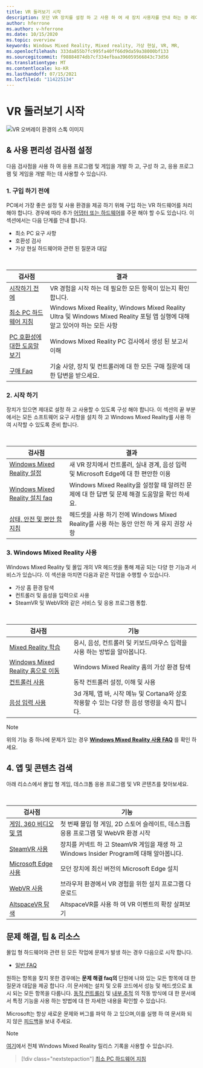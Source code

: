 ```yaml
---
title: VR 둘러보기 시작
description: 모던 VR 장치를 설정 하 고 사용 하 여 새 장치 사용자를 안내 하는 큐 레이트 검사점을 살펴보세요.
author: hferrone
ms.author: v-hferrone
ms.date: 10/15/2020
ms.topic: overview
keywords: Windows Mixed Reality, Mixed reality, 가상 현실, VR, MR,
ms.openlocfilehash: 333da855b7fc995fa40ff66d9da59a38000bf133
ms.sourcegitcommit: f98884074db7cf334efbaa396059566843c73d56
ms.translationtype: MT
ms.contentlocale: ko-KR
ms.lasthandoff: 07/15/2021
ms.locfileid: "114225134"
---
```

# <a name="start-your-vr-journey"></a>VR 둘러보기 시작

![VR 오버레이 환경의 스톡 이미지](images/vr-journey-hero.png)

## <a name="setup--usability-checkpoints"></a>& 사용 편리성 검사점 설정

다음 검사점을 사용 하 여 응용 프로그램 및 게임을 개발 하 고, 구성 하 고, 응용 프로그램 및 게임을 개발 하는 데 사용할 수 있습니다.

### <a name="1-before-you-buy"></a>1. 구입 하기 전에

PC에서 가장 좋은 설정 및 사용 환경을 제공 하기 위해 구입 하는 VR 하드웨어를 처리 해야 합니다. 경우에 따라 추가 [어댑터 또는 하드웨어](recommended-adapters-for-windows-mixed-reality-capable-pcs.md)를 주문 해야 할 수도 있습니다. 이 섹션에서는 다음 단계를 안내 합니다.

* 최소 PC 요구 사항
* 호환성 검사
* 가상 현실 하드웨어와 관련 된 질문과 대답

<br>

|  검사점  |  결과  |
| --- | --- |
| [시작하기 전에](before-you-start.md) | VR 경험을 시작 하는 데 필요한 모든 항목이 있는지 확인 합니다. |
| [최소 PC 하드웨어 지침](windows-mixed-reality-minimum-pc-hardware-compatibility-guidelines.md) | Windows Mixed Reality, Windows Mixed Reality Ultra 및 Windows Mixed Reality 포털 앱 실행에 대해 알고 있어야 하는 모든 사항 |
| [PC 호환성에 대한 도움말 보기](get-help-with-pc-compatibility.md) | Windows Mixed Reality PC 검사에서 생성 된 보고서 이해 |
| [구매 Faq](before-you-buy-faqs.md) | 기술 사양, 장치 및 컨트롤러에 대 한 모든 구매 질문에 대 한 답변을 받으세요. |

### <a name="2-getting-started"></a>2. 시작 하기

장치가 있으면 제대로 설정 하 고 사용할 수 있도록 구성 해야 합니다. 이 섹션의 끝 부분에서는 모든 소프트웨어 요구 사항을 설치 하 고 Windows Mixed Reality를 사용 하 여 시작할 수 있도록 준비 합니다.

<br>

|  검사점  |  결과  |
| --- | --- |
| [Windows Mixed Reality 설정](set-up-windows-mixed-reality.md) | 새 VR 장치에서 컨트롤러, 실내 경계, 음성 입력 및 Microsoft Edge에 대 한 편안한 이용 |
| [Windows Mixed Reality 설치 faq](wmr-setup-faq.yml) | Windows Mixed Reality을 설정할 때 알려진 문제에 대 한 답변 및 문제 해결 도움말을 확인 하세요. |
| [상태, 안전 및 편안 함 지침](wmr-health-safety-comfort.md) | 헤드셋을 사용 하기 전에 Windows Mixed Reality를 사용 하는 동안 안전 하 게 유지 권장 사항  |

### <a name="3-using-windows-mixed-reality"></a>3. Windows Mixed Reality 사용

Windows Mixed Reality 및 몰입 개의 VR 헤드셋을 통해 제공 되는 다양 한 기능과 서비스가 있습니다. 이 섹션을 마치면 다음과 같은 작업을 수행할 수 있습니다.

* 가상 홈 환경 탐색
* 컨트롤러 및 음성을 입력으로 사용
* SteamVR 및 WebVR와 같은 서비스 및 응용 프로그램 통합.

<br>

|  검사점  |  기능  |
| --- | --- |
| [Mixed Reality 학습](learn-mixed-reality.md) | 응시, 음성, 컨트롤러 및 키보드/마우스 입력을 사용 하는 방법을 알아봅니다. |
| [Windows Mixed Reality 홈으로 이동](your-mixed-reality-home.md) | Windows Mixed Reality 홈의 가상 환경 탐색  |
| [컨트롤러 사용](controllers-in-wmr.md) | 동작 컨트롤러 설정, 이해 및 사용 |
| [음성 입력 사용](using-speech-in-wmr.md) | 3d 개체, 앱 바, 시작 메뉴 및 Cortana와 상호 작용할 수 있는 다양 한 음성 명령을 숙지 합니다. |

> [!NOTE]
> 위의 기능 중 하나에 문제가 있는 경우 **[Windows Mixed Reality 사용 FAQ](using-wmr-faq.yml)** 를 확인 하세요.

## <a name="4-discover-apps-and-content"></a>4. 앱 및 콘텐츠 검색

아래 리소스에서 몰입 형 게임, 데스크톱 응용 프로그램 및 VR 콘텐츠를 찾아보세요. 

<br>

|  검사점  |  기능  |
| --- | --- |
| [게임, 360 비디오 및 앱](using-games-and-apps-in-windows-mixed-reality.md) | 첫 번째 몰입 형 게임, 2D 스토어 슬레이트, 데스크톱 응용 프로그램 및 WebVR 환경 시작 |
| [SteamVR 사용](using-steamvr-with-windows-mixed-reality.md) | 장치를 커넥트 하 고 SteamVR 게임을 재생 하 고 Windows Insider Program에 대해 알아봅니다. |
| [Microsoft Edge 사용](using-microsoft-edge.md) | 모던 장치에 최신 버전의 Microsoft Edge 설치 |
| [WebVR 사용](webvr.md) | 브라우저 환경에서 VR 경험을 위한 설치 프로그램 다운로드 |
| [AltspaceVR 탐색](/windows/mixed-reality/altspace-vr/journey) | AltspaceVR를 사용 하 여 VR 이벤트의 확장 살펴보기 |

## <a name="troubleshooting-tips--resources"></a>문제 해결, 팁 & 리소스

몰입 형 하드웨어와 관련 된 모든 작업에 문제가 발생 하는 경우 다음으로 시작 합니다.
 
* [일반 FAQ](troubleshooting-windows-mixed-reality.md) 

원하는 항목을 찾지 못한 경우에는 **문제 해결 faq의** 단원에 나와 있는 모든 항목에 대 한 질문과 대답을 제공 합니다 .이 문서에는 설치 및 오류 코드에서 성능 및 헤드셋으로 표시 되는 모든 항목을 다룹니다. [동작 컨트롤러](controllers-in-wmr.md) 및 [내부 추적](tracking-system.md) 의 작동 방식에 대 한 문서에서 특정 기능을 사용 하는 방법에 대 한 자세한 내용을 확인할 수 있습니다.

Microsoft는 항상 새로운 문제와 버그를 파악 하 고 있으며,이를 실행 하 여 문서화 되지 않은 [피드백](filing-feedback.md)을 보내 주세요.

> [!NOTE]
> [여기](mixed-reality-software.md)에서 전체 Windows Mixed Reality 릴리스 기록을 사용할 수 있습니다.

> [!div class="nextstepaction"]
> [최소 PC 하드웨어 지침](windows-mixed-reality-minimum-pc-hardware-compatibility-guidelines.md)

<br>